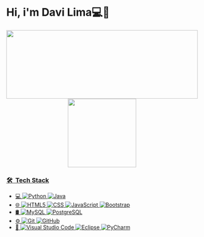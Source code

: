 # Hi, i'm Davi Lima💻👋

<p align="center" >
  <img height="180em" width=100% src="https://github-readme-streak-stats.herokuapp.com?user=Davi-slima&theme=dark&hide_border=true)" />
  <a href="https://github.com/Davi-slima">
  <img height="180em" src="https://github-readme-stats.vercel.app/api?username=DaviLima&show_icons=true&theme=dark&include_all_commits=true&count_private=true"/>
<!--   <img height="180em" src="https://github-readme-stats.vercel.app/api/top-langs/?username=DaviLima&layout=compact&langs_count=16&theme=dark"/> -->
 </p>

### 🛠 &nbsp;Tech Stack
 - 💻
    ![Python](https://img.shields.io/badge/-Python-333333?style=flat&logo=python)
    ![Java](https://img.shields.io/badge/-Java-333333?style=flat&logo=Java&logoColor=007396)
 - 🌐 
 ![HTML5](https://img.shields.io/badge/-HTML5-333333?style=flat&logo=HTML5)
 ![CSS](https://img.shields.io/badge/-CSS-333333?style=flat&logo=CSS3&logoColor=1572B6)
 ![JavaScript](https://img.shields.io/badge/-JavaScript-333333?style=flat&logo=javascript)
 ![Bootstrap](https://img.shields.io/badge/-Bootstrap-333333?style=flat&logo=bootstrap&logoColor=563D7C)
 - 🛢
 ![MySQL](https://img.shields.io/badge/-MySQL-333333?style=flat&logo=mysql)
 ![PostgreSQL](https://img.shields.io/badge/-PostgreSQL-333333?style=flat&logo=PostgreSQL)
 - ⚙️
 ![Git](https://img.shields.io/badge/-Git-333333?style=flat&logo=git)
 ![GitHub](https://img.shields.io/badge/-GitHub-333333?style=flat&logo=github)
 - 🔧 
 ![Visual Studio Code](https://img.shields.io/badge/-Visual%20Studio%20Code-333333?style=flat&logo=visual-studio-code&logoColor=007ACC)
 ![Eclipse](https://img.shields.io/badge/-Eclipse-333333?style=flat&logo=eclipse-ide&logoColor=2C2255)
 ![PyCharm](https://img.shields.io/badge/-PyCharm-333333?style=flat&logo=PyCharm)
